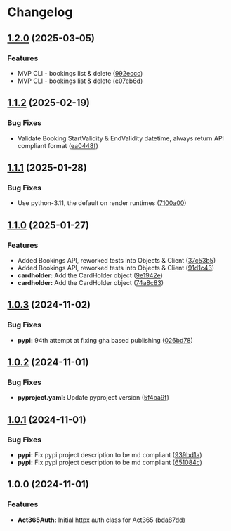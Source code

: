 # Changelog

## [1.2.0](https://github.com/jobdoneright/act365/compare/v1.1.2...v1.2.0) (2025-03-05)


### Features

* MVP CLI - bookings list & delete ([992eccc](https://github.com/jobdoneright/act365/commit/992eccc407240ba5e7a395fd223ba1c998f7c0aa))
* MVP CLI - bookings list & delete ([e07eb6d](https://github.com/jobdoneright/act365/commit/e07eb6d17f8dd142c0824d9cc5157ec57b83366b))

## [1.1.2](https://github.com/jobdoneright/act365/compare/v1.1.1...v1.1.2) (2025-02-19)


### Bug Fixes

* Validate Booking StartValidity & EndValidity datetime, always return API compliant format ([ea0448f](https://github.com/jobdoneright/act365/commit/ea0448f88192726a8d510d01dd827cdfc24e4548))

## [1.1.1](https://github.com/jobdoneright/act365/compare/v1.1.0...v1.1.1) (2025-01-28)


### Bug Fixes

* Use python-3.11, the default on render runtimes ([7100a00](https://github.com/jobdoneright/act365/commit/7100a00d9d7791dfb00ab61660e12f636605440e))

## [1.1.0](https://github.com/jobdoneright/act365/compare/v1.0.3...v1.1.0) (2025-01-27)


### Features

* Added Bookings API, reworked tests into Objects & Client ([37c53b5](https://github.com/jobdoneright/act365/commit/37c53b51961ed5c01ff90f1904a6781fe3bd15e3))
* Added Bookings API, reworked tests into Objects & Client ([91d1c43](https://github.com/jobdoneright/act365/commit/91d1c438e05687da77404a1534e9d0ae517bcdc5))
* **cardholder:** Add the CardHolder object ([9e1942e](https://github.com/jobdoneright/act365/commit/9e1942e42c1c65648ba3e4c202969992f323f0dc))
* **cardholder:** Add the CardHolder object ([74a8c83](https://github.com/jobdoneright/act365/commit/74a8c83c8652326ddd008acccfd4973f12ba0c93))

## [1.0.3](https://github.com/jobdoneright/act365/compare/v1.0.2...v1.0.3) (2024-11-02)


### Bug Fixes

* **pypi:** 94th attempt at fixing gha based publishing ([026bd78](https://github.com/jobdoneright/act365/commit/026bd783309717792c22ae74cd191fff416df37c))

## [1.0.2](https://github.com/jobdoneright/act365/compare/v1.0.1...v1.0.2) (2024-11-01)


### Bug Fixes

* **pyproject.yaml:** Update pyproject version ([5f4ba9f](https://github.com/jobdoneright/act365/commit/5f4ba9f611bfde7ca69adaf7373533bae5944fc2))

## [1.0.1](https://github.com/jobdoneright/act365/compare/v1.0.0...v1.0.1) (2024-11-01)


### Bug Fixes

* **pypi:** Fix pypi project description to be md compliant ([939bd1a](https://github.com/jobdoneright/act365/commit/939bd1a8070564397d9a3ea562768e6b245e64ca))
* **pypi:** Fix pypi project description to be md compliant ([651084c](https://github.com/jobdoneright/act365/commit/651084c555bf7c4d11be5695e60ee79d09882d07))

## 1.0.0 (2024-11-01)


### Features

* **Act365Auth:** Initial httpx auth class for Act365 ([bda87dd](https://github.com/jobdoneright/act365/commit/bda87dd11539318a3d6aebd63e9a8fa55684dbbc))
